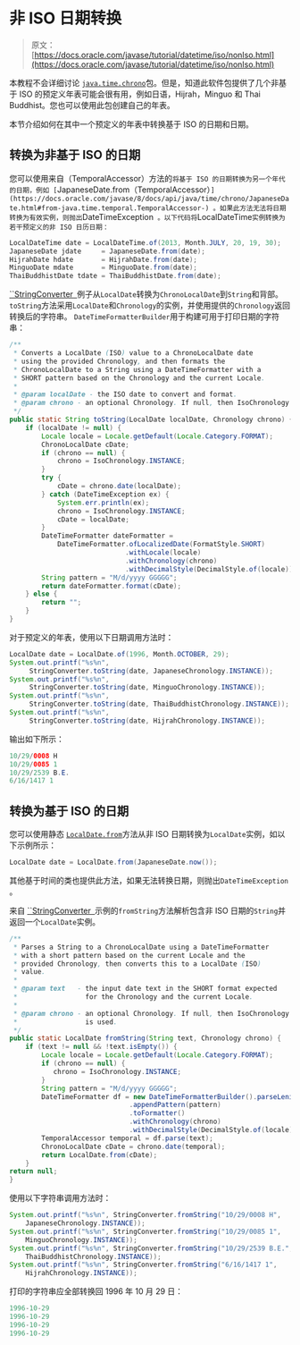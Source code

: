 # 非 ISO 日期转换

> 原文： [https://docs.oracle.com/javase/tutorial/datetime/iso/nonIso.html](https://docs.oracle.com/javase/tutorial/datetime/iso/nonIso.html)

本教程不会详细讨论 [`java.time.chrono`](https://docs.oracle.com/javase/8/docs/api/java/time/chrono/package-summary.html)包。但是，知道此软件包提供了几个非基于 ISO 的预定义年表可能会很有用，例如日语，Hijrah，Minguo 和 Thai Buddhist。您也可以使用此包创建自己的年表。

本节介绍如何在其中一个预定义的年表中转换基于 ISO 的日期和日期。

## 转换为非基于 ISO 的日期

您可以使用来自（TemporalAccessor）方法的`将基于 ISO 的日期转换为另一个年代的日期，例如 [`JapaneseDate.from（TemporalAccessor）`](https://docs.oracle.com/javase/8/docs/api/java/time/chrono/JapaneseDate.html#from-java.time.temporal.TemporalAccessor-) 。如果此方法无法将日期转换为有效实例，则抛出`DateTimeException` 。以下代码将`LocalDateTime`实例转换为若干预定义的非 ISO 日历日期：`

```java
LocalDateTime date = LocalDateTime.of(2013, Month.JULY, 20, 19, 30);
JapaneseDate jdate     = JapaneseDate.from(date);
HijrahDate hdate       = HijrahDate.from(date);
MinguoDate mdate       = MinguoDate.from(date);
ThaiBuddhistDate tdate = ThaiBuddhistDate.from(date);

```

[``StringConverter` `](examples/StringConverter.java)例子从`LocalDate`转换为`ChronoLocalDate`到`String`和背部。 `toString`方法采用`LocalDate`和`Chronology`的实例，并使用提供的`Chronology`返回转换后的字符串。 `DateTimeFormatterBuilder`用于构建可用于打印日期的字符串：

```java
/**
 * Converts a LocalDate (ISO) value to a ChronoLocalDate date
 * using the provided Chronology, and then formats the
 * ChronoLocalDate to a String using a DateTimeFormatter with a
 * SHORT pattern based on the Chronology and the current Locale.
 *
 * @param localDate - the ISO date to convert and format.
 * @param chrono - an optional Chronology. If null, then IsoChronology is used.
 */
public static String toString(LocalDate localDate, Chronology chrono) {
    if (localDate != null) {
        Locale locale = Locale.getDefault(Locale.Category.FORMAT);
        ChronoLocalDate cDate;
        if (chrono == null) {
            chrono = IsoChronology.INSTANCE;
        }
        try {
            cDate = chrono.date(localDate);
        } catch (DateTimeException ex) {
            System.err.println(ex);
            chrono = IsoChronology.INSTANCE;
            cDate = localDate;
        }
        DateTimeFormatter dateFormatter =
            DateTimeFormatter.ofLocalizedDate(FormatStyle.SHORT)
                             .withLocale(locale)
                             .withChronology(chrono)
                             .withDecimalStyle(DecimalStyle.of(locale));
        String pattern = "M/d/yyyy GGGGG";
        return dateFormatter.format(cDate);
    } else {
        return "";
    }
}

```

对于预定义的年表，使用以下日期调用方法时：

```java
LocalDate date = LocalDate.of(1996, Month.OCTOBER, 29);
System.out.printf("%s%n",
     StringConverter.toString(date, JapaneseChronology.INSTANCE));
System.out.printf("%s%n",
     StringConverter.toString(date, MinguoChronology.INSTANCE));
System.out.printf("%s%n",
     StringConverter.toString(date, ThaiBuddhistChronology.INSTANCE));
System.out.printf("%s%n",
     StringConverter.toString(date, HijrahChronology.INSTANCE));

```

输出如下所示：

```java
10/29/0008 H
10/29/0085 1
10/29/2539 B.E.
6/16/1417 1

```

## 转换为基于 ISO 的日期

您可以使用静态 [`LocalDate.from`](https://docs.oracle.com/javase/8/docs/api/java/time/LocalDate.html#from-java.time.temporal.TemporalAccessor-)方法从非 ISO 日期转换为`LocalDate`实例，如以下示例所示：

```java
LocalDate date = LocalDate.from(JapaneseDate.now());

```

其他基于时间的类也提供此方法，如果无法转换日期，则抛出`DateTimeException` 。

来自 [``StringConverter` `](examples/StringConverter.java)示例的`fromString`方法解析包含非 ISO 日期的`String`并返回一个`LocalDate`实例。

```java
/**
 * Parses a String to a ChronoLocalDate using a DateTimeFormatter
 * with a short pattern based on the current Locale and the
 * provided Chronology, then converts this to a LocalDate (ISO)
 * value.
 *
 * @param text   - the input date text in the SHORT format expected
 *                 for the Chronology and the current Locale.
 *
 * @param chrono - an optional Chronology. If null, then IsoChronology
 *                 is used.
 */
public static LocalDate fromString(String text, Chronology chrono) {
    if (text != null && !text.isEmpty()) {
        Locale locale = Locale.getDefault(Locale.Category.FORMAT);
        if (chrono == null) {
           chrono = IsoChronology.INSTANCE;
        }
        String pattern = "M/d/yyyy GGGGG";
        DateTimeFormatter df = new DateTimeFormatterBuilder().parseLenient()
                              .appendPattern(pattern)
                              .toFormatter()
                              .withChronology(chrono)
                              .withDecimalStyle(DecimalStyle.of(locale));
        TemporalAccessor temporal = df.parse(text);
        ChronoLocalDate cDate = chrono.date(temporal);
        return LocalDate.from(cDate);
    }
return null;
}

```

使用以下字符串调用方法时：

```java
System.out.printf("%s%n", StringConverter.fromString("10/29/0008 H",
    JapaneseChronology.INSTANCE));
System.out.printf("%s%n", StringConverter.fromString("10/29/0085 1",
    MinguoChronology.INSTANCE));
System.out.printf("%s%n", StringConverter.fromString("10/29/2539 B.E.",
    ThaiBuddhistChronology.INSTANCE));
System.out.printf("%s%n", StringConverter.fromString("6/16/1417 1",
    HijrahChronology.INSTANCE));

```

打印的字符串应全部转换回 1996 年 10 月 29 日：

```java
1996-10-29
1996-10-29
1996-10-29
1996-10-29

```